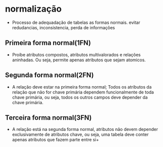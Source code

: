 # normalização

- Processo de adequadação de tabelas as formas normais. evitar redudancias, inconsistencia, perda de informações

## Primeira forma normal(1FN)

- Proíbe atributos compostos, atributos multivalorados e relações aninhadas. Ou seja, permite apenas atributos que sejam atomicos.

## Segunda forma normal(2FN)

- A relação deve estar na primeira forma normal; Todos os atributos da relação que não for chave primária dependem funcionalmente de toda chave primária, ou seja, todos os outros campos deve depender da chave primária.

## Terceira forma normal(3FN)

- A relação está na segunda forma normal, atributos não devem depender exclusivamente de atributos chave, ou seja, uma tabela deve conter apenas atributos que fazem parte entre si+